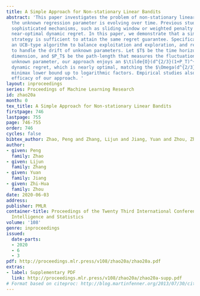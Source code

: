 ```yaml
---
title: A Simple Approach for Non-stationary Linear Bandits
abstract: 'This paper investigates the problem of non-stationary linear bandits, where
  the unknown regression parameter is evolving over time. Previous studies have adopted
  sophisticated mechanisms, such as sliding window or weighted penalty to achieve
  near-optimal dynamic regret. In this paper, we demonstrate that a simple restarted
  strategy is sufficient to attain the same regret guarantee. Specifically, we design
  an UCB-type algorithm to balance exploitation and exploration, and restart it periodically
  to handle the drift of unknown parameters. Let $T$ be the time horizon, $d$ be the
  dimension, and $P_T$ be the path-length that measures the fluctuation of the evolving
  unknown parameter, our approach enjoys an $\tilde{O}(d^{2/3}(1+P_T)^{1/3}T^{2/3})$
  dynamic regret, which is nearly optimal, matching the $\Omega(d^{2/3}(1+P_T)^{1/3}T^{2/3})$
  minimax lower bound up to logarithmic factors. Empirical studies also validate the
  efficacy of our approach. '
layout: inproceedings
series: Proceedings of Machine Learning Research
id: zhao20a
month: 0
tex_title: A Simple Approach for Non-stationary Linear Bandits
firstpage: 746
lastpage: 755
page: 746-755
order: 746
cycles: false
bibtex_author: Zhao, Peng and Zhang, Lijun and Jiang, Yuan and Zhou, Zhi-Hua
author:
- given: Peng
  family: Zhao
- given: Lijun
  family: Zhang
- given: Yuan
  family: Jiang
- given: Zhi-Hua
  family: Zhou
date: 2020-06-03
address: 
publisher: PMLR
container-title: Proceedings of the Twenty Third International Conference on Artificial
  Intelligence and Statistics
volume: '108'
genre: inproceedings
issued:
  date-parts:
  - 2020
  - 6
  - 3
pdf: http://proceedings.mlr.press/v108/zhao20a/zhao20a.pdf
extras:
- label: Supplementary PDF
  link: http://proceedings.mlr.press/v108/zhao20a/zhao20a-supp.pdf
# Format based on citeproc: http://blog.martinfenner.org/2013/07/30/citeproc-yaml-for-bibliographies/
---
```

